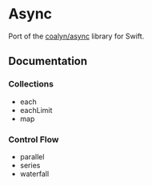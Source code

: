 Async
=====

Port of the [coalyn/async](https://github.com/caolan/async) library for Swift.

## Documentation

### Collections

- each
- eachLimit
- map

### Control Flow

- parallel
- series
- waterfall
